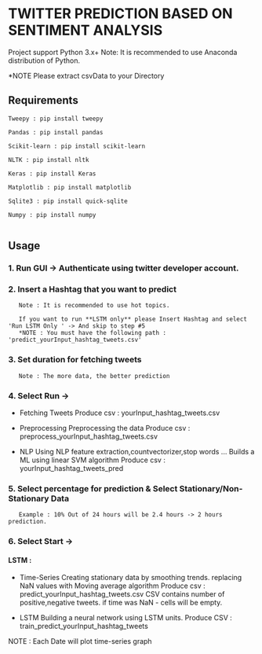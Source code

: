 # TWITTER PREDICTION BASED ON SENTIMENT ANALYSIS

Project support Python 3.x+
Note: It is recommended to use Anaconda distribution of Python.

*NOTE Please extract csvData to your Directory

## Requirements 
```
Tweepy : pip install tweepy
```
```
Pandas : pip install pandas
```
```
Scikit-learn : pip install scikit-learn
```
```
NLTK : pip install nltk
```
```
Keras : pip install Keras
```
```
Matplotlib : pip install matplotlib
```
```
Sqlite3 : pip install quick-sqlite
```
```
Numpy : pip install numpy
```
```
```

## Usage

### 1. Run GUI -> Authenticate using twitter developer account. 


### 2. Insert a Hashtag that you want to predict 
       Note : It is recommended to use hot topics.
       
       If you want to run **LSTM only** please Insert Hashtag and select 'Run LSTM Only ' -> And skip to step #5
       *NOTE : You must have the following path : 'predict_yourInput_hashtag_tweets.csv'
       

### 3. Set duration for fetching tweets 
       Note : The more data, the better prediction


### 4. Select Run -> 

   * Fetching Tweets 
   Produce csv : yourInput_hashtag_tweets.csv
   
   * Preprocessing
   Preprocessing the data
   Produce csv : preprocess_yourInput_hashtag_tweets.csv
   
   * NLP
   Using NLP feature extraction,countvectorizer,stop words ...
   Builds a ML using linear SVM algorithm
   Produce csv : yourInput_hashtag_tweets_pred
   
   
### 5. Select percentage for prediction & Select Stationary/Non-Stationary Data
       Example : 10% Out of 24 hours will be 2.4 hours -> 2 hours prediction.
  
   
### 6. Select Start -> 

   #### LSTM  :
   
   * Time-Series
   Creating stationary data by smoothing trends. replacing NaN values with Moving average algorithm 
   Produce csv : predict_yourInput_hashtag_tweets.csv
   CSV contains number of positive,negative tweets. if time was NaN - cells will be empty.
   
   * LSTM
   Building a neural network using LSTM units.
   Produce CSV : train_predict_yourInput_hashtag_tweets
   
   NOTE :   Each Date will plot time-series graph 
   
   
